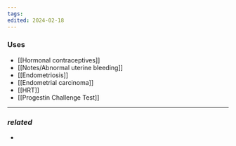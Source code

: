 ```yaml
---
tags: 
edited: 2024-02-18
---
```

### Uses
- [[Hormonal contraceptives]]
- [[Notes/Abnormal uterine bleeding]]
- [[Endometriosis]]
- [[Endometrial carcinoma]]
- [[HRT]]
- [[Progestin Challenge Test]] 

---
### *related*
- 